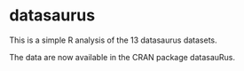 # datasaurus

This is a simple R analysis of the 13 datasaurus datasets.

The data are now available in the CRAN package datasauRus.
